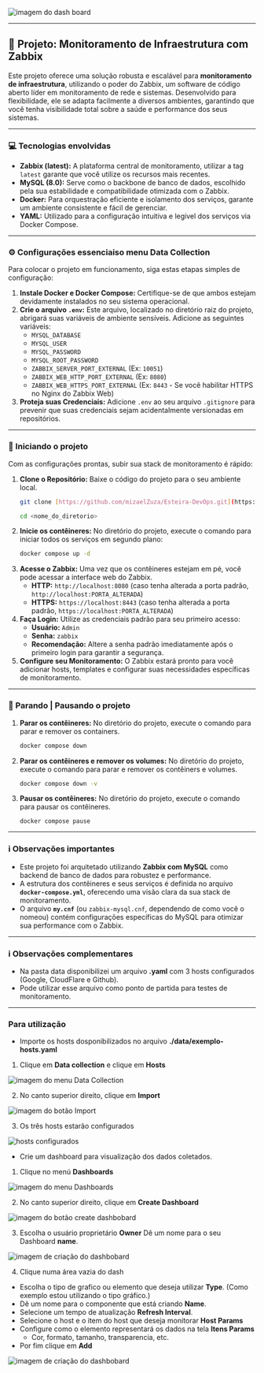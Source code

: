 ![imagem do dash board](./img/dashboard.png)

---

## 🚀 Projeto: Monitoramento de Infraestrutura com Zabbix

Este projeto oferece uma solução robusta e escalável para **monitoramento de infraestrutura**, utilizando o poder do Zabbix, um software de código aberto líder em monitoramento de rede e sistemas. Desenvolvido para flexibilidade, ele se adapta facilmente a diversos ambientes, garantindo que você tenha visibilidade total sobre a saúde e performance dos seus sistemas.

---

### 💻 Tecnologias envolvidas

* **Zabbix (latest):** A plataforma central de monitoramento, utilizar a tag `latest` garante que você utilize os recursos mais recentes.
* **MySQL (8.0):** Serve como o backbone de banco de dados, escolhido pela sua estabilidade e compatibilidade otimizada com o Zabbix.
* **Docker:** Para orquestração eficiente e isolamento dos serviços, garante um ambiente consistente e fácil de gerenciar.
* **YAML:** Utilizado para a configuração intuitiva e legível dos serviços via Docker Compose.

---

### ⚙️ Configurações essenciaiso menu Data Collection

Para colocar o projeto em funcionamento, siga estas etapas simples de configuração:

1.  **Instale Docker e Docker Compose:** Certifique-se de que ambos estejam devidamente instalados no seu sistema operacional.
2.  **Crie o arquivo `.env`:** Este arquivo, localizado no diretório raiz do projeto, abrigará suas variáveis de ambiente sensíveis. Adicione as seguintes variáveis:
    * `MYSQL_DATABASE`
    * `MYSQL_USER`
    * `MYSQL_PASSWORD`
    * `MYSQL_ROOT_PASSWORD`
    * `ZABBIX_SERVER_PORT_EXTERNAL` (Ex: `10051`)
    * `ZABBIX_WEB_HTTP_PORT_EXTERNAL` (Ex: `8080`)
    * `ZABBIX_WEB_HTTPS_PORT_EXTERNAL` (Ex: `8443` - Se você habilitar HTTPS no Nginx do Zabbix Web)
3.  **Proteja suas Credenciais:** Adicione `.env` ao seu arquivo `.gitignore` para prevenir que suas credenciais sejam acidentalmente versionadas em repositórios.

---

### 🚀 Iniciando o projeto

Com as configurações prontas, subir sua stack de monitoramento é rápido:

1.  **Clone o Repositório:** Baixe o código do projeto para o seu ambiente local.
    ```bash
    git clone [https://github.com/mizaelZuza/Esteira-DevOps.git](https://github.com/mizaelZuza/zabbix-monitoramento.git)
    ```
    ```bash
    cd <nome_do_diretorio>
    ```
2.  **Inicie os contêineres:** No diretório do projeto, execute o comando para iniciar todos os serviços em segundo plano:
    ```bash
    docker compose up -d
    ```
3.  **Acesse o Zabbix:** Uma vez que os contêineres estejam em pé, você pode acessar a interface web do Zabbix.
    * **HTTP:** `http://localhost:8080` (caso tenha alterada a porta padrão, `http://localhost:PORTA_ALTERADA`)
    * **HTTPS:** `https://localhost:8443` (caso tenha alterada a porta padrão, `https://localhost:PORTA_ALTERADA`)
4.  **Faça Login:** Utilize as credenciais padrão para seu primeiro acesso:
    * **Usuário:** `Admin`
    * **Senha:** `zabbix`
    * **Recomendação:** Altere a senha padrão imediatamente após o primeiro login para garantir a segurança.
5.  **Configure seu Monitoramento:** O Zabbix estará pronto para você adicionar hosts, templates e configurar suas necessidades específicas de monitoramento.

---

### 🚀 Parando | Pausando o projeto
1.  **Parar os contêineres:** No diretório do projeto, execute o comando para parar e remover os containers.
    ```bash
    docker compose down
    ```
2. **Parar os contêineres e remover os volumes:** No diretório do projeto, execute o comando para parar e remover os contêiners e volumes.
    ```bash
    docker compose down -v
    ```
3.  **Pausar os contêineres:** No diretório do projeto, execute o comando para pausar os contêineres.
    ```basho menu Data Collection
    docker compose pause
    ```
---

### ℹ️ Observações importantes

* Este projeto foi arquitetado utilizando **Zabbix com MySQL** como backend de banco de dados para robustez e performance.
* A estrutura dos contêineres e seus serviços é definida no arquivo **`docker-compose.yml`**, oferecendo uma visão clara da sua stack de monitoramento.
* O arquivo **`my.cnf`** (ou `zabbix-mysql.cnf`, dependendo de como você o nomeou) contém configurações específicas do MySQL para otimizar sua performance com o Zabbix.

---

### ℹ️ Observações complementares

* Na pasta data disponibilizei um arquivo **.yaml** com 3 hosts configurados (Google, CloudFlare e Github).
* Pode utilizar esse arquivo como ponto de partida para testes de monitoramento. 
 ---
 ### Para utilização

 * Importe os hosts dosponibilizados no arquivo **./data/exemplo-hosts.yaml**

1. Clique em **Data collection** e clique em **Hosts**

 ![imagem do menu Data Collection](./img/image.png)

2. No canto superior direito, clique em **Import**

 ![imagem do botão Import](./img/image2.png)

3. Os três hosts estarão configurados

 ![hosts configurados](./img/image3.png)

* Crie um dashboard para visualização dos dados coletados.

1. Clique no menú **Dashboards**

 ![imagem do menu Dashboards](./img/image4.png)

2. No canto superior direito, clique em **Create Dashboard**

 ![imagem do botão create dashbobard](./img/image5.png)

3. Escolha o usuário proprietário **Owner** Dê um nome para o seu Dashboard **name**.

 ![imagem de criação do dashbobard](./img/image6.png)

4. Clique numa área vazia do dash
 - Escolha o tipo de grafico ou elemento que deseja utilizar **Type**. (Como exemplo estou utilizando o tipo gráfico.)
 - Dê um nome para o componente que está criando **Name**.
 - Selecione um tempo de atualização **Refresh Interval**.
 - Selecione o host e o item do host que deseja monitorar **Host Params**
 - Configure como o elemento representará os dados na tela **Itens Params**
   - Cor, formato, tamanho, transparencia, etc.
 - Por fim clique em **Add**

 ![imagem de criação do dashbobard](./img/image7.png)